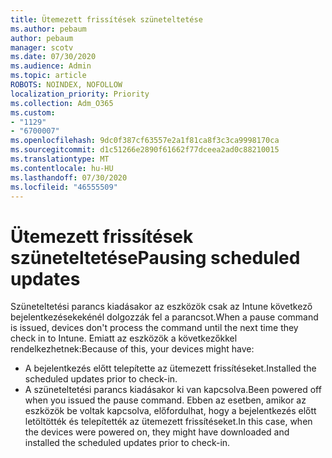 ```yaml
---
title: Ütemezett frissítések szüneteltetése
ms.author: pebaum
author: pebaum
manager: scotv
ms.date: 07/30/2020
ms.audience: Admin
ms.topic: article
ROBOTS: NOINDEX, NOFOLLOW
localization_priority: Priority
ms.collection: Adm_O365
ms.custom:
- "1129"
- "6700007"
ms.openlocfilehash: 9dc0f387cf63557e2a1f81ca8f3c3ca9998170ca
ms.sourcegitcommit: d1c51266e2890f61662f77dceea2ad0c88210015
ms.translationtype: MT
ms.contentlocale: hu-HU
ms.lasthandoff: 07/30/2020
ms.locfileid: "46555509"
---
```

# <a name="pausing-scheduled-updates"></a><span data-ttu-id="b5e16-102">Ütemezett frissítések szüneteltetése</span><span class="sxs-lookup"><span data-stu-id="b5e16-102">Pausing scheduled updates</span></span>

<span data-ttu-id="b5e16-103">Szüneteltetési parancs kiadásakor az eszközök csak az Intune következő bejelentkezésekekénél dolgozzák fel a parancsot.</span><span class="sxs-lookup"><span data-stu-id="b5e16-103">When a pause command is issued, devices don't process the command until the next time they check in to Intune.</span></span> <span data-ttu-id="b5e16-104">Emiatt az eszközök a következőkkel rendelkezhetnek:</span><span class="sxs-lookup"><span data-stu-id="b5e16-104">Because of this, your devices might have:</span></span>

- <span data-ttu-id="b5e16-105">A bejelentkezés előtt telepítette az ütemezett frissítéseket.</span><span class="sxs-lookup"><span data-stu-id="b5e16-105">Installed the scheduled updates prior to check-in.</span></span>
- <span data-ttu-id="b5e16-106">A szüneteltetési parancs kiadásakor ki van kapcsolva.</span><span class="sxs-lookup"><span data-stu-id="b5e16-106">Been powered off when you issued the pause command.</span></span> <span data-ttu-id="b5e16-107">Ebben az esetben, amikor az eszközök be voltak kapcsolva, előfordulhat, hogy a bejelentkezés előtt letöltötték és telepítették az ütemezett frissítéseket.</span><span class="sxs-lookup"><span data-stu-id="b5e16-107">In this case, when the devices were powered on, they might have downloaded and installed the scheduled updates prior to check-in.</span></span>